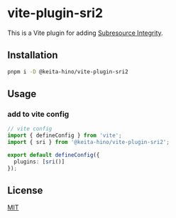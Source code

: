 # vite-plugin-sri2

This is a Vite plugin for adding [Subresource Integrity](https://developer.mozilla.org/ja/docs/Web/Security/Subresource_Integrity).

## Installation

```bash
pnpm i -D @keita-hino/vite-plugin-sri2
```

## Usage

### add to vite config

```ts
// vite config
import { defineConfig } from 'vite';
import { sri } from '@keita-hino/vite-plugin-sri2';

export default defineConfig({
  plugins: [sri()]
});
```

## License

[MIT](./LICENSE)
